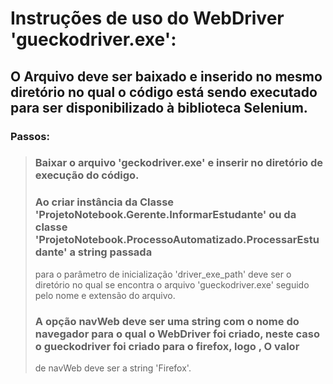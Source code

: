 # Instruções de uso do WebDriver 'gueckodriver.exe':

## O Arquivo deve ser baixado e inserido no mesmo diretório no qual o código está sendo executado para ser disponibilizado à biblioteca Selenium.

### Passos:

> ### Baixar o arquivo 'geckodriver.exe' e inserir no diretório de execução do código.
>
> ### Ao criar instância da Classe 'ProjetoNotebook.Gerente.InformarEstudante' ou da classe 'ProjetoNotebook.ProcessoAutomatizado.ProcessarEstudante' a string passada
> para o parâmetro de inicialização 'driver_exe_path' deve ser o diretório no qual se encontra o arquivo 'gueckodriver.exe' seguido pelo nome e extensão do arquivo.
> 
> ### A opção navWeb deve ser uma string com o nome do navegador para o qual o WebDriver foi criado, neste caso o gueckodriver foi criado para o firefox, logo , O valor 
> de navWeb deve ser a string 'Firefox'.
